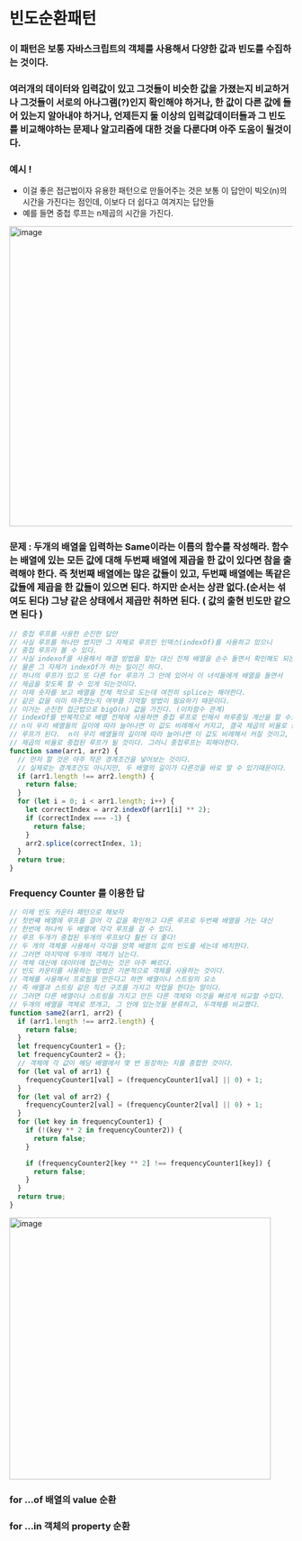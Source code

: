 # 빈도순환패턴

### 이 패턴은 보통 자바스크립트의 객체를 사용해서 다양한 값과 빈도를 수집하는 것이다.

### 여러개의 데이터와 입력값이 있고 그것들이 비슷한 값을 가졌는지 비교하거나 그것들이 서로의 아나그램(?)인지 확인해야 하거나, 한 값이 다른 값에 들어 있는지 알아내야 하거나, 언제든지 둘 이상의 입력값데이터들과 그 빈도를 비교해야하는 문제나 알고리즘에 대한 것을 다룬다며 아주 도움이 될것이다.

### 예시 !

- 이걸 좋은 접근법이자 유용한 패턴으로 만들어주는 것은 보통 이 답안이 빅오(n)의 시간을 가진다는 점인데, 이보다 더 쉽다고 여겨지는 답안들
- 예를 들면 중첩 루프는 n제곱의 시간을 가진다.

<img width="533" alt="image" src="https://user-images.githubusercontent.com/82592845/161532996-219439e1-0ae3-4ce5-bbeb-6d3d0594e1a7.png">

### 문제 : 두개의 배열을 입력하는 Same이라는 이름의 함수를 작성해라. 함수는 배열에 있는 모든 값에 대해 두번째 배열에 제곱을 한 값이 있다면 참을 출력해야 한다. 즉 첫번째 배열에는 많은 값들이 있고, 두번째 배열에는 똑같은 값들에 제곱을 한 값들이 있으면 된다. 하지만 순서는 상관 없다.(순서는 섞여도 된다) 그냥 같은 상태에서 제곱만 취하면 된다. ( 값의 출현 빈도만 같으면 된다 )

```jsx
// 중첩 루프를 사용한 순진한 답안
// 사실 루프를 하나만 썼지만 그 자체로 루프인 인덱스(indexOf)를 사용하고 있으니
// 중첩 루프라 볼 수 있다.
// 사실 indexof를 사용해서 해결 방법을 찾는 대신 전체 배열을 손수 돌면서 확인해도 되는데
// 물론 그 자체가 indexOf가 하는 일이긴 하다.
// 하나의 루프가 있고 또 다른 for 루프가 그 안에 있어서 이 녀석들에게 배열을 돌면서
// 제곱을 찾도록 할 수 있게 되는것이다.
// 이제 숫자를 보고 배열을 전체 적으로 도는데 여전히 splice는 해야한다.
// 같은 값을 이미 마주쳤는지 여부를 기억할 방법이 필요하기 때문이다.
// 이거는 순진한 접근법으로 bigO(n) 값을 가진다. (이차함수 관계)
// indexOf를 반복적으로 배열 전체에 사용하면 중첩 루프로 인해서 하루종일 계산을 할 수도 있다.
// n이 우리 배열들의 길이에 따라 늘어나면 이 값도 비례해서 커지고, 결국 제곱의 비율로 중첩된
// 루프가 된다.  n이 우리 배열들의 길이에 따라 늘어나면 이 값도 비례해서 커질 것이고, 걀국
// 제곱의 비율로 중첩된 루프가 될 것이다. 그러니 중첩루프는 피해야한다.
function same(arr1, arr2) {
  // 먼저 할 것은 아주 작은 경계조건을 넣어보는 것이다.
  // 실제로는 경계조건도 아니지만, 두 배열의 길이가 다른것을 바로 알 수 있기때문이다.
  if (arr1.length !== arr2.length) {
    return false;
  }
  for (let i = 0; i < arr1.length; i++) {
    let correctIndex = arr2.indexOf(arr1[i] ** 2);
    if (correctIndex === -1) {
      return false;
    }
    arr2.splice(correctIndex, 1);
  }
  return true;
}
```

### Frequency Counter 를 이용한 답

```jsx
// 이제 빈도 카운터 패턴으로 해보자
// 첫번쨰 배열에 루프를 걸어 각 값을 확인하고 다른 루프로 두번째 배열을 거는 대신
// 한번에 하나씩 두 배열에 각각 루프를 걸 수 있다.
// 루프 두개가 중첩된 두개의 루프보다 훨씬 더 좋다!
// 두 개의 객체를 사용해서 각각을 양쪽 배열의 깂의 빈도를 세는데 배치한다.
// 그러면 마지막에 두개의 객체가 남는다.
// 객체 대신에 데이터에 접근하는 것은 아주 빠르다.
// 빈도 카운터를 사용하는 방법은 기본적으로 객체를 사용하는 것이다.
// 객체를 사용해서 프로필을 만든다고 하면 배열이나 스트링의 요소
// 즉 배열과 스트링 같은 직선 구조를 가지고 작업을 한다는 말이다.
// 그러면 다른 배열이나 스트링을 가지고 만든 다른 객체와 이것을 빠르게 비교할 수있다.
// 두개의 배열을 객체로 쪼개고, 그 안에 있는것을 분류하고, 두객체를 비교했다.
function same2(arr1, arr2) {
  if (arr1.length !== arr2.length) {
    return false;
  }
  let frequencyCounter1 = {};
  let frequencyCounter2 = {};
  // 객체에 각 값이 해당 배열에서 몇 번 등장하는 지를 종합한 것이다.
  for (let val of arr1) {
    frequencyCounter1[val] = (frequencyCounter1[val] || 0) + 1;
  }
  for (let val of arr2) {
    frequencyCounter2[val] = (frequencyCounter2[val] || 0) + 1;
  }
  for (let key in frequencyCounter1) {
    if (!(key ** 2 in frequencyCounter2)) {
      return false;
    }

    if (frequencyCounter2[key ** 2] !== frequencyCounter1[key]) {
      return false;
    }
  }
  return true;
}
```

<img width="465" alt="image" src="https://user-images.githubusercontent.com/82592845/161533078-10f45e75-3f57-4970-9772-40721da66091.png">

### for ...of 배열의 value 순환

### for ...in 객체의 property 순환
